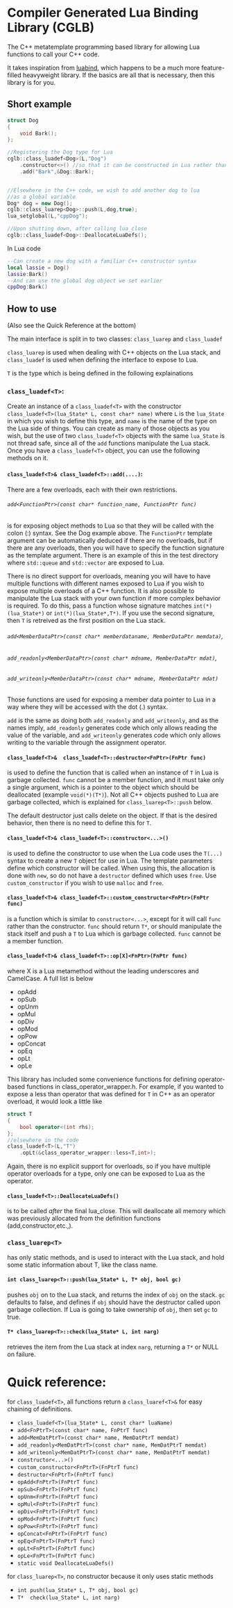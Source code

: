 Compiler Generated Lua Binding Library (CGLB)
============================
The C++ metatemplate programming based library for allowing Lua functions to call your C++ code.

It takes inspiration from [luabind](http://www.rasterbar.com/products/luabind), which happens to be a much more feature-filled heavyweight library. If the basics are all that is necessary, then this library is for you.

Short example
--

```C++
struct Dog
{
    void Bark();
};

//Registering the Dog type for Lua
cglb::class_luadef<Dog>(L,"Dog")
    .constructor<>() //so that it can be constructed in Lua rather than just used
    .add("Bark",&Dog::Bark);


//Elsewhere in the C++ code, we wish to add another dog to lua
//as a global variable
Dog* dog = new Dog();
cglb::class_luarep<Dog>::push(L,dog,true);
lua_setglobal(L,"cppDog");

//Upon shutting down, after calling lua_close
cglb::class_luadef<Dog>::DeallocateLuaDefs();
```

In Lua code

```Lua
--Can create a new dog with a familiar C++ constructor syntax
local lassie = Dog()
lassie:Bark()
--And can use the global dog object we set earlier
cppDog:Bark()
```

How to use
---
(Also see the Quick Reference at the bottom)

The main interface is split in to two classes: `class_luarep` and `class_luadef`

`class_luarep` is used when dealing with C++ objects on the Lua stack, and
`class_luadef` is used when defining the interface to expose to Lua.

`T` is the type which is being defined in the following explainations

### `class_luadef<T>`:

Create an instance of a `class_luadef<T>` with the constructor
`class_luadef<T>(lua_State* L, const char* name)` where `L` is the `lua_State` in which you wish to define this type, and `name` is the name of the type on the Lua side of things. You can create as many of those objects as  you wish, but the use of two `class_luadef<T>` objects with the same `lua_State` is not thread safe, since all of the `add` functions manipulate the Lua stack.
Once you have a `class_luadef<T>` object, you can use the following methods on it.


#### `class_luadef<T>& class_luadef<T>::add(....)`:
There are a few overloads, each with their own restrictions.

###### `add<FunctionPtr>(const char* function_name, FunctionPtr func)` 
is for exposing object methods to Lua so that they will be called with the colon (:) syntax. See the Dog example above. The `FunctionPtr` template argument can be automatically deduced if there are no overloads, but if there are any overloads, then you will have to specify the function signature as the template argument. There is an example of this in the test directory where `std::queue` and `std::vector` are exposed to Lua.

There is no direct support for overloads, meaning you will have to have multiple functions with different names exposed to Lua if you wish to expose multiple overloads of a C++ function.
It is also possible to manipulate the Lua stack with your own function if more complex behavior is required. To do this, pass a function whose signature matches `int(*)(lua_State*)` or `int(*)(lua_State*,T*)`. If you use the second signature, then `T` is retreived as the first position on the Lua stack.



###### `add<MemberDataPtr>(const char* memberdataname, MemberDataPtr memdata)`,
###### `add_readonly<MemberDataPtr>(const char* mdname, MemberDataPtr mdat)`,
###### `add_writeonly<MemberDataPtr>(const char* mdname, MemberDataPtr mdat)`
Those functions are used for exposing a member data pointer to Lua in a way where they will be accessed with the dot (.) syntax.

`add` is the same as doing both `add_readonly` and `add_writeonly`, and as the names imply, `add_readonly` generates code which only allows reading the value of the variable, and `add_writeonly` generates code which only allows writing to the variable through the assignment operator.



#### `class_luadef<T>&  class_luadef<T>::destructor<FnPtr>(FnPtr func)`
is used to define the function that is called when an instance of `T` in Lua is garbage collected. `func` cannot be a member function, and it must take only a single argument, which is a pointer to the object which should be deallocated (example `void(*)(T*)`). Not all C++ objects pushed to Lua are garbage collected, which is explained for `class_luarep<T>::push` below.

The default destructor just calls delete on the object. If that is the desired behavior, then there is no need to define this for `T`.


#### `class_luadef<T>& class_luadef<T>::constructor<...>()` 
is used to define the constructor to use when the Lua code uses the `T(...)` syntax to create a new `T` object for use in Lua. The template parameters define which constructor will be called. When using this, the allocation is done with `new`, so do not have a `destructor` defined which uses `free`. Use `custom_constructor` if you wish to use `malloc` and `free`.


#### `class_luadef<T>& class_luadef<T>::custom_constructor<FnPtr>(FnPtr func)` 
is a function which is similar to `constructor<...>`, except for it will call `func` rather than the constructor. `func` should return `T*`, or should manipulate the stack itself and push a `T` to Lua which is garbage collected. `func` cannot be a member function.


#### `class_luadef<T>& class_luadef<T>::op[X]<FnPtr>(FnPtr func)` 
where X is a Lua metamethod without the leading underscores and CamelCase. A full list is below

* opAdd
* opSub
* opUnm
* opMul
* opDiv
* opMod
* opPow
* opConcat
* opEq
* opLt
* opLe

This library has included some convenience functions for defining operator-based functions in class_operator_wrapper.h. For example, if you wanted to expose a less than operator that was defined for `T` in C++ as an operator overload, it would look a little like

```C++
struct T
{
    bool operator<(int rhs);
};
//elsewhere in the code
class_luadef<T>(L,"T")
    .opLt(&class_operator_wrapper::less<T,int>);
```
Again, there is no explicit support for overloads, so if you have multiple operator overloads for a type, only one can be exposed to Lua as the operator.


#### `class_luadef<T>::DeallocateLuaDefs()` 
is to be called *after* the final lua_close. This will deallocate all memory which was previously allocated from the definition functions (add,constructor,etc.,).






### `class_luarep<T>` 
has only static methods, and is used to interact with the Lua stack, and hold some static information about T, like the class name.


#### `int class_luarep<T>::push(lua_State* L, T* obj, bool gc)` 
pushes `obj` on to the Lua stack, and returns the index of `obj` on the stack. `gc` defaults to false, and defines if `obj` should have the destructor called upon garbage collection. If Lua is going to take ownership of `obj`, then set `gc` to true.

#### `T* class_luarep<T>::check(lua_State* L, int narg)` 
retrieves the item from the Lua stack at index `narg`, returning a `T*` or NULL on failure.






Quick reference:
===================
for `class_luadef<T>`, all functions return a `class_luaref<T>&` for easy chaining of definitions.

- `class_luadef<T>(lua_State* L, const char* luaName)`
- `add<FnPtrT>(const char* name, FnPtrT func)`
- `add<MemDatPtrT>(const char* name, MemDatPtrT memdat)`
- `add_readonly<MemDatPtrT>(const char* name, MemDatPtrT memdat)`
- `add_writeonly<MemDatPtrT>(const char* name, MemDatPtrT memdat)`
- `constructor<...>()`
- `custom_constructor<FnPtrT>(FnPtrT func)`
- `destructor<FnPtrT>(FnPtrT func)`
- `opAdd<FnPtrT>(FnPtrT func)`
- `opSub<FnPtrT>(FnPtrT func)`
- `opUnm<FnPtrT>(FnPtrT func)`
- `opMul<FnPtrT>(FnPtrT func)`
- `opDiv<FnPtrT>(FnPtrT func)`
- `opMod<FnPtrT>(FnPtrT func)`
- `opPow<FnPtrT>(FnPtrT func)`
- `opConcat<FnPtrT>(FnPtrT func)`
- `opEq<FnPtrT>(FnPtrT func)`
- `opLt<FnPtrT>(FnPtrT func)`
- `opLe<FnPtrT>(FnPtrT func)`
- `static void DeallocateLuaDefs()`

for `class_luarep<T>`, no constructor because it only uses static methods
- `int push(lua_State* L, T* obj, bool gc)`
- `T*  check(lua_State* L, int narg)`



